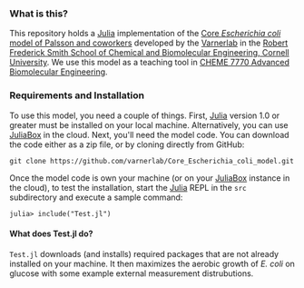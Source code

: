 ### What is this?
This repository holds a [Julia](https://julialang.org) implementation of the [Core _Escherichia coli_ model of Palsson and coworkers](https://www.ncbi.nlm.nih.gov/pubmed/26443778) developed
by the [Varnerlab](http://www.varnerlab.org) in the [Robert Frederick Smith School of Chemical and Biomolecular Engineering, Cornell University](https://www.cheme.cornell.edu/cbe).
We use this model as a teaching tool in [CHEME 7770 Advanced Biomolecular Engineering](https://varnerlab.github.io/CHEME-7770-Cornell-S19/).

### Requirements and Installation
To use this model, you need a couple of things. First, [Julia](https://julialang.org) version 1.0 or greater must be installed on your local machine.
Alternatively, you can use [JuliaBox](https://juliabox.com) in the cloud. Next, you'll need the model code. You can download the code either as a zip file, or by cloning directly from GitHub:

    git clone https://github.com/varnerlab/Core_Escherichia_coli_model.git

Once the model code is own your machine (or on your [JuliaBox](https://juliabox.com) instance in the cloud), to test the installation, start the [Julia](https://julialang.org) REPL in the ``src`` subdirectory and
execute a sample command:

    julia> include("Test.jl")

#### What does Test.jl do?
``Test.jl`` downloads (and installs) required packages that are not already installed on your machine. It then maximizes the aerobic growth of _E. coli_ on glucose with some example external measurement distrubutions.
